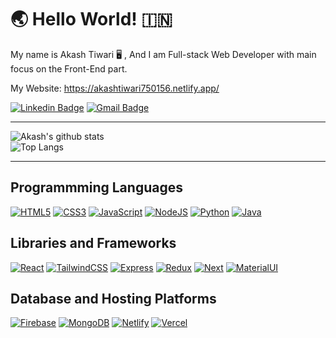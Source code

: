 # 🌏 Hello World! 🇮🇳

My name is Akash Tiwari 🖥️ , And I am Full-stack Web Developer with main focus on the Front-End part.

My Website: https://akashtiwari750156.netlify.app/

[![Linkedin Badge](https://img.shields.io/badge/-LinkedIn-blue?style=square&logo=Linkedin&logoColor=white&link=https://www.linkedin.com/in/akash-tiwari-03b3621b7/)](https://www.linkedin.com/in/akash-tiwari-03b3621b7/)
[![Gmail Badge](https://img.shields.io/badge/-Gmail-c14438?style=square&logo=Gmail&logoColor=white&link=mailto:akashtiwari750156@gmail.com)](mailto:akashtiwari750156@gmail.com)

<hr/>

![Akash's github stats](https://github-readme-stats.vercel.app/api?username=akku750156&show_icons=true&theme=dracula)<br/>
![Top Langs](https://github-readme-stats.vercel.app/api/top-langs/?username=akku750156&hide=TeX&layout=compact&theme=dracula)

<hr/>

## Programmming Languages

[![HTML5](https://img.shields.io/badge/-HTML5-black?style=square&logo=html5&logoColor=white&link=https://github.com/LuizCarlosAbbott/)](https://github.com/LuizCarlosAbbott/)
[![CSS3](https://img.shields.io/badge/-CSS3-white?style=square&logo=css3&link=https://github.com/LuizCarlosAbbott/)](https://github.com/LuizCarlosAbbott/)
[![JavaScript](https://img.shields.io/badge/-JavaScript-black?style=square&logo=javascript&link=https://github.com/LuizCarlosAbbott/)](https://github.com/LuizCarlosAbbott/)
[![NodeJS](https://img.shields.io/badge/-NodeJS-white?style=square&logo=nodejs&link=https://github.com/LuizCarlosAbbott/)](https://github.com/LuizCarlosAbbott/)
[![Python](https://img.shields.io/badge/-Python-black?style=square&logo=python&link=https://github.com/LuizCarlosAbbott/)](https://github.com/LuizCarlosAbbott/)
[![Java](https://img.shields.io/badge/-Java-white?style=square&logo=java&link=https://github.com/LuizCarlosAbbott/)](https://github.com/LuizCarlosAbbott/)

## Libraries and Frameworks

[![React](https://img.shields.io/badge/-React-white?style=square&logo=react&link=https://github.com/LuizCarlosAbbott/)](https://github.com/LuizCarlosAbbott/)
[![TailwindCSS](https://img.shields.io/badge/-TailwindCSS-black?style=square&logo=tailwindcss&link=https://github.com/LuizCarlosAbbott/)](https://github.com/LuizCarlosAbbott/)
[![Express](https://img.shields.io/badge/-Express-white?style=square&logo=express&link=https://github.com/LuizCarlosAbbott/)](https://github.com/LuizCarlosAbbott/)
[![Redux](https://img.shields.io/badge/-Redux-black?style=square&logo=redux&link=https://github.com/LuizCarlosAbbott/)](https://github.com/LuizCarlosAbbott/)
[![Next](https://img.shields.io/badge/-Next-white?style=square&logo=nextjs&link=https://github.com/LuizCarlosAbbott/)](https://github.com/LuizCarlosAbbott/)
[![MaterialUI](https://img.shields.io/badge/-materialUI-black?style=square&logo=materialui&link=https://github.com/LuizCarlosAbbott/)](https://github.com/LuizCarlosAbbott/)

## Database and Hosting Platforms

[![Firebase](https://img.shields.io/badge/-Firebase-black?style=square&logo=firebase&link=https://github.com/LuizCarlosAbbott/)](https://github.com/LuizCarlosAbbott/)
[![MongoDB](https://img.shields.io/badge/-MongoDB-white?style=square&logo=mongodb&link=https://github.com/LuizCarlosAbbott/)](https://github.com/LuizCarlosAbbott/)
[![Netlify](https://img.shields.io/badge/-Netlify-black?style=square&logo=netlify&link=https://github.com/LuizCarlosAbbott/)](https://github.com/LuizCarlosAbbott/)
[![Vercel](https://img.shields.io/badge/-Vercel-white?style=square&logo=vercel&link=https://github.com/LuizCarlosAbbott/)](https://github.com/LuizCarlosAbbott/)
